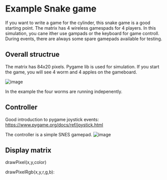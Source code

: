# Example Snake game
If you want to write a game for the cylinder, this snake game is a good starting point. The matrix has 4 wireless gamespads for 4 players. In this simulation, you cane ither use gampads or the keyboard for game controll. During events, there are always some spare gamepads available for testing.

## Overall structrue
The matrix has 84x20 pixels. Pygame lib is used for simulation. If you start the game, you will see 4 worm and 4 apples on the gameboard.

![image](https://github.com/makeTVee/BigMatrixCylinder/assets/18531000/3c87d8c4-69cc-4569-bf73-179914cd8065)

In the example the four worms are running indepenently.

## Controller
Good introduction to pygame joystick events: 
https://www.pygame.org/docs/ref/joystick.html

The controller is a simple SNES gamepad.
![image](https://github.com/makeTVee/BigMatrixCylinder/assets/18531000/75ec01f1-1e12-43b6-b77d-a1c54df0b9b7)

## Display matrix

 drawPixel(x,y,color)

 drawPixelRgb(x,y,r,g,b):
